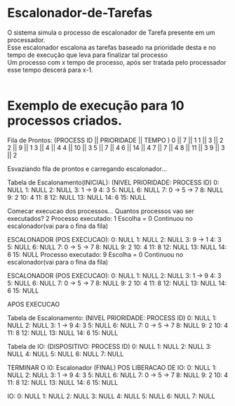 # Escalonador-de-Tarefas
O sistema simula o processo de escalonador de Tarefa presente em um processador. <br/>
Esse escalonador escalona as tarefas baseado na prioridade desta e no tempo de execução que leva para finalizar tal processo <br/>
Um processo com x tempo de processo, após ser tratada pelo processador esse tempo descerá para x-1.<br/><br/>

<h1> Exemplo de execução para 10 processos criados.</h1>

Fila de Prontos: (PROCESS ID || PRIORIDADE || TEMPO )
 0 || 7 || 1
 1 || 3 || 2
 2 || 9 || 1
 3 || 4 || 4
 4 || 10 || 3
 5 || 7 || 4
 6 || 14 || 4
 7 || 7 || 4
 8 || 11 || 3
 9 || 3 || 2

Esvaziando fila de prontos e carregando escalonador...

Tabela de Escalonamento(INICIAL): (NIVEL PRIORIDADE: PROCESS ID)
0: NULL
1: NULL
2: NULL
3: 1 -> 9
4: 3
5: NULL
6: NULL
7: 0 -> 5 -> 7
8: NULL
9: 2
10: 4
11: 8
12: NULL
13: NULL
14: 6
15: NULL

Comecar execucao dos processos...
Quantos processos vao ser executados? 2
Processo executado: 1
Escolha =  0
Continuou no escalonador(vai para o fina da fila)

ESCALONADOR (POS EXECUCAO):
0: NULL
1: NULL
2: NULL
3: 9 -> 1
4: 3
5: NULL
6: NULL
7: 0 -> 5 -> 7
8: NULL
9: 2
10: 4
11: 8
12: NULL
13: NULL
14: 6
15: NULL
Processo executado: 9
Escolha =  0
Continuou no escalonador(vai para o fina da fila)

ESCALONADOR (POS EXECUCAO):
0: NULL
1: NULL
2: NULL
3: 1 -> 9
4: 3
5: NULL
6: NULL
7: 0 -> 5 -> 7
8: NULL
9: 2
10: 4
11: 8
12: NULL
13: NULL
14: 6
15: NULL

 APOS EXECUCAO

Tabela de Escalonamento: (NIVEL PRIORIDADE: PROCESS ID)
0: NULL
1: NULL
2: NULL
3: 1 -> 9
4: 3
5: NULL
6: NULL
7: 0 -> 5 -> 7
8: NULL
9: 2
10: 4
11: 8
12: NULL
13: NULL
14: 6
15: NULL

Tabela de IO: (DISPOSITIVO: PROCESS ID)
0: NULL
1: NULL
2: NULL
3: NULL
4: NULL
5: NULL
6: NULL
7: NULL

TERMINAR O I0:
Escalonador (FINAL) POS LIBERACAO DE IO:
0: NULL
1: NULL
2: NULL
3: 1 -> 9
4: 3
5: NULL
6: NULL
7: 0 -> 5 -> 7
8: NULL
9: 2
10: 4
11: 8
12: NULL
13: NULL
14: 6
15: NULL

IO:
0: NULL
1: NULL
2: NULL
3: NULL
4: NULL
5: NULL
6: NULL
7: NULL
